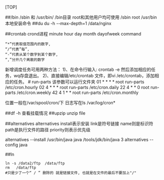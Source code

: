 [TOP]

##/bin /sbin 和 /usr/bin/
/bin目录  root和其他用户均可使用
/sbin root
/usr/bin 本地安装命令
##du 
du -h --max-depth=1 /data/nginx

##crontab
crond进程
minute hour day month dayofweek command 

	“*”代表取值范围内的数字,
	“/”代表”每”,
	“-”代表从某个数字到某个数字,
	“,”分开几个离散的数字

新增调度任务可用两种方法：
1)、在命令行输入: crontab -e 然后添加相应的任务，wq存盘退出。
2)、直接编辑/etc/crontab 文件，即vi /etc/crontab，添加相应的任务。
	# run-parts  该参数可以运行文件夹
	01 * * * * root run-parts /etc/cron.hourly
	02 4 * * * root run-parts /etc/cron.daily
	22 4 * * 0 root run-parts /etc/cron.weekly
	42 4 1 * * root run-parts /etc/cron.monthly

位置一般在/var/spool/cron/下
日志写在ls /var/log/cron*

##df -h 查看挂载情况
##upzip
unzip file

##alternatives
alternatives
install表示安装
link是符号链接
name则是标识符
path是执行文件的路径
priority则表示优先级


alternatives --install /usr/bin/java java /tools/jdk/bin/java 3
alternatives --config java

##ln

	ln -s /data2/ftp  /data/ftp
	rm   /data/ftp 
	#只是少了一个“ / ” 删除的 就是链接文件, 也就是在文件的最后不要加上"/"

